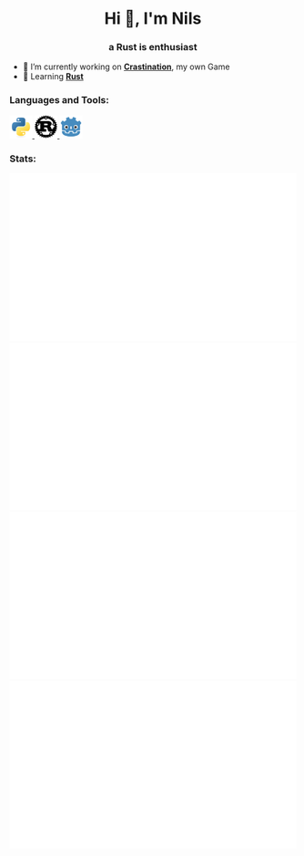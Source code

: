 <h1 align="center">Hi 👋, I'm Nils</h1>
<h3 align="center">a Rust is enthusiast</h3>

- 🔭 I’m currently working on **[Crastination](https://github.com/NWrenger/Crastination)**, my own Game
- 🦀 Learning **[Rust](https://www.rust-lang.org/)**

<h3 align="left">Languages and Tools:</h3>
<p align="left">
<a href="https://www.python.org/" target="_blank" rel="noreferrer"> <img src="https://raw.githubusercontent.com/devicons/devicon/master/icons/python/python-original.svg" alt="python" width="40" height="40"/> </a> <a href="https://www.rust-lang.org/" target="_blank" rel="noreferrer"> <img src="https://raw.githubusercontent.com/devicons/devicon/master/icons/rust/rust-plain.svg" alt="rust" width="40" height="40"/> </a> <a href="https://godotengine.org/" target="_blank" rel="noreferrer"> <img src="https://raw.githubusercontent.com/devicons/devicon/master/icons/godot/godot-original.svg" alt="rust" width="40" height="40"/> </a> 
<h3 align="left">Stats:</h3>

![](https://raw.githubusercontent.com/NWrenger/github-stats/master/generated/overview.svg#gh-dark-mode-only)
![](https://raw.githubusercontent.com/NWrenger/github-stats/master/generated/overview.svg#gh-light-mode-only)
![](https://raw.githubusercontent.com/NWrenger/github-stats/master/generated/languages.svg#gh-dark-mode-only)
![](https://raw.githubusercontent.com/NWrenger/github-stats/master/generated/languages.svg#gh-light-mode-only)
